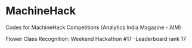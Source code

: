 # MachineHack
Codes for MachineHack Competitions (Analytics India Magazine - AIM)

Flower Class Recognition: Weekend Hackathon #17 -Leaderboard rank 17
